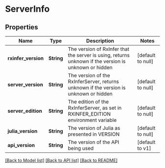 # ServerInfo
## Properties

| Name | Type | Description | Notes |
|------------ | ------------- | ------------- | -------------|
| **rxinfer\_version** | **String** | The version of RxInfer that the server is using, returns unknown if the version is unknown or hidden | [default to null] |
| **server\_version** | **String** | The version of the RxInferServer, returns unknown if the version is unknown or hidden | [default to null] |
| **server\_edition** | **String** | The edition of the RxInferServer, as set in RXINFER_EDITION environment variable | [default to null] |
| **julia\_version** | **String** | The version of Julia as presented in VERSION | [default to null] |
| **api\_version** | **String** | The version of the API being used | [default to v1] |

[[Back to Model list]](../README.md#documentation-for-models) [[Back to API list]](../README.md#documentation-for-api-endpoints) [[Back to README]](../README.md)

